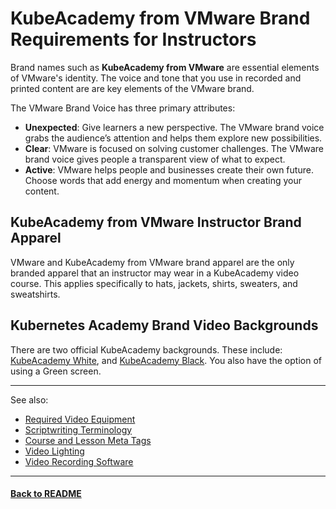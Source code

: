 # KubeAcademy from VMware Brand Requirements for Instructors

Brand names such as **KubeAcademy from VMware** are essential elements of VMware's identity. The voice and tone that you use in recorded and printed content are are key elements of the VMware brand. 

The VMware Brand Voice has three primary attributes:

- **Unexpected**: Give learners a new perspective. The VMware brand voice grabs the audience’s attention and helps them explore new possibilities.
- **Clear**: VMware is focused on solving customer challenges. The VMware brand voice gives people a transparent view of what to expect.
- **Active**: VMware helps people and businesses create their own future. Choose words that add energy and momentum when creating your content.

## KubeAcademy from VMware Instructor Brand Apparel

VMware and KubeAcademy from VMware brand apparel are the only branded apparel that an instructor may wear in a KubeAcademy video course. This applies specifically to hats, jackets, shirts, sweaters, and sweatshirts. 

## Kubernetes Academy Brand Video Backgrounds

There are two official KubeAcademy backgrounds. These include: [KubeAcademy White](https://drive.google.com/file/d/1QcN_oPjshLARn0-C6TKqUIbSHKkuzHsB/view?usp=sharing), and [KubeAcademy Black](https://drive.google.com/file/d/1hD6-2eKwSTa1WJKSJq_mj3NRS3K_5HOD/view?usp=sharing). You also have the option of using a Green screen.

----
See also:

- [Required Video Equipment](required-video-equipment.md)
- [Scriptwriting Terminology](scriptwriting-terminology.md)
- [Course and Lesson Meta Tags](contributor-onboarding/course-and-lesson-meta-tags.md)
- [Video Lighting](video-lighting.md)
- [Video Recording Software](video-recording-software.md)

----
#### **[Back to README](../README.md)**

